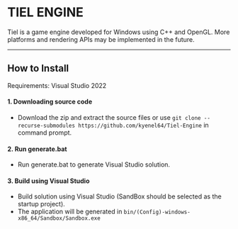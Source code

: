 # TIEL ENGINE
Tiel is a game engine developed for Windows using C++ and OpenGL. More platforms and rendering APIs may be implemented in the future.
***
## How to Install

Requirements: Visual Studio 2022

#### 1. Downloading source code
- Download the zip and extract the source files or use `git clone --recurse-submodules https://github.com/kyenel64/Tiel-Engine` in command prompt.

#### 2. Run generate.bat
- Run generate.bat to generate Visual Studio solution.

#### 3. Build using Visual Studio
- Build solution using Visual Studio (SandBox should be selected as the startup project).
- The application will be generated in `bin/(Config)-windows-x86_64/Sandbox/Sandbox.exe`
